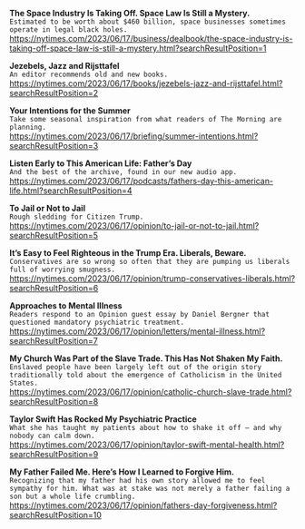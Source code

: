 **The Space Industry Is Taking Off. Space Law Is Still a Mystery.**\
`Estimated to be worth about $460 billion, space businesses sometimes operate in legal black holes.`\
https://nytimes.com/2023/06/17/business/dealbook/the-space-industry-is-taking-off-space-law-is-still-a-mystery.html?searchResultPosition=1

**Jezebels, Jazz and Rijsttafel**\
`An editor recommends old and new books.`\
https://nytimes.com/2023/06/17/books/jezebels-jazz-and-rijsttafel.html?searchResultPosition=2

**Your Intentions for the Summer**\
`Take some seasonal inspiration from what readers of The Morning are planning.`\
https://nytimes.com/2023/06/17/briefing/summer-intentions.html?searchResultPosition=3

**Listen Early to This American Life: Father’s Day**\
`And the best of the archive, found in our new audio app.`\
https://nytimes.com/2023/06/17/podcasts/fathers-day-this-american-life.html?searchResultPosition=4

**To Jail or Not to Jail**\
`Rough sledding for Citizen Trump.`\
https://nytimes.com/2023/06/17/opinion/to-jail-or-not-to-jail.html?searchResultPosition=5

**It’s Easy to Feel Righteous in the Trump Era. Liberals, Beware.**\
`Conservatives are so wrong so often that they are pumping us liberals full of worrying smugness.`\
https://nytimes.com/2023/06/17/opinion/trump-conservatives-liberals.html?searchResultPosition=6

**Approaches to Mental Illness**\
`Readers respond to an Opinion guest essay by Daniel Bergner that questioned mandatory psychiatric treatment.`\
https://nytimes.com/2023/06/17/opinion/letters/mental-illness.html?searchResultPosition=7

**My Church Was Part of the Slave Trade. This Has Not Shaken My Faith.**\
`Enslaved people have been largely left out of the origin story traditionally told about the emergence of Catholicism in the United States.`\
https://nytimes.com/2023/06/17/opinion/catholic-church-slave-trade.html?searchResultPosition=8

**Taylor Swift Has Rocked My Psychiatric Practice**\
`What she has taught my patients about how to shake it off — and why nobody can calm down.`\
https://nytimes.com/2023/06/17/opinion/taylor-swift-mental-health.html?searchResultPosition=9

**My Father Failed Me. Here’s How I Learned to Forgive Him.**\
`Recognizing that my father had his own story allowed me to feel sympathy for him. What was at stake was not merely a father failing a son but a whole life crumbling.`\
https://nytimes.com/2023/06/17/opinion/fathers-day-forgiveness.html?searchResultPosition=10


